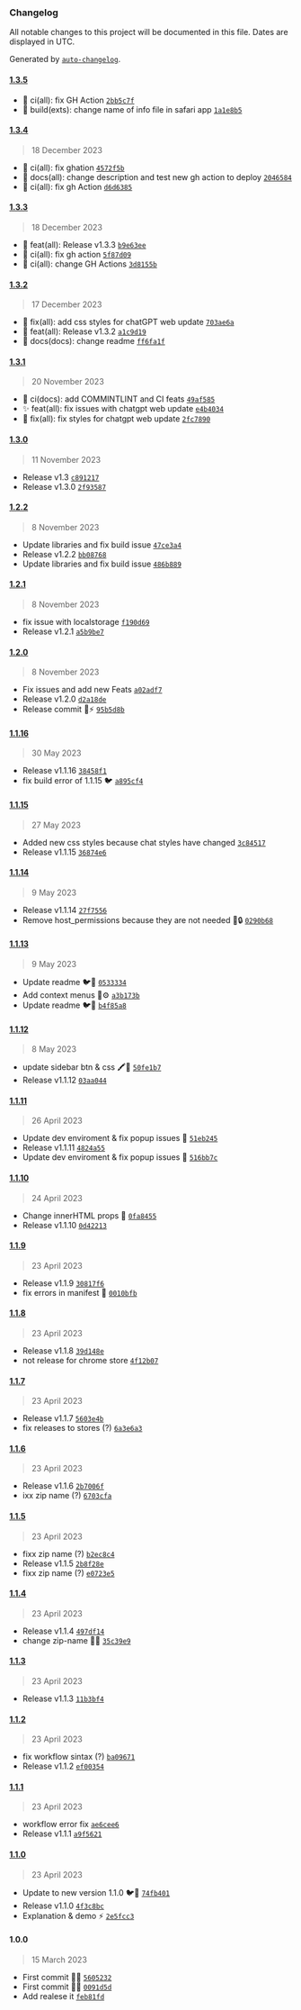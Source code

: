 ### Changelog

All notable changes to this project will be documented in this file. Dates are displayed in UTC.

Generated by [`auto-changelog`](https://github.com/CookPete/auto-changelog).

#### [1.3.5](https://github.com/pigeonposse/stylegpt/compare/1.3.4...1.3.5)

- :green_heart: ci(all): fix GH Action [`2bb5c7f`](https://github.com/pigeonposse/stylegpt/commit/2bb5c7f1c38d7ed651f59a8cccb35bcc601e24b2)
- :construction_worker: build(exts): change name of info file in safari app [`1a1e8b5`](https://github.com/pigeonposse/stylegpt/commit/1a1e8b55edfc3d8f44b651b7f27a5819f52f67a6)

#### [1.3.4](https://github.com/pigeonposse/stylegpt/compare/1.3.3...1.3.4)

> 18 December 2023

- :green_heart: ci(all): fix ghation [`4572f5b`](https://github.com/pigeonposse/stylegpt/commit/4572f5ba20f7cf0f876acf49719d7c046e474164)
- :memo: docs(all): change description and test new gh action to deploy [`2046584`](https://github.com/pigeonposse/stylegpt/commit/2046584d420c27b9587239b60d1cf89bb1bd1d04)
- :green_heart: ci(all): fix gh Action [`d6d6385`](https://github.com/pigeonposse/stylegpt/commit/d6d638539b1586ce030fd87d2d591da3a766a396)

#### [1.3.3](https://github.com/pigeonposse/stylegpt/compare/1.3.2...1.3.3)

> 18 December 2023

- :bookmark: feat(all): Release v1.3.3 [`b9e63ee`](https://github.com/pigeonposse/stylegpt/commit/b9e63eec55a4532550a61bdfe3a3dc855bc19737)
- :green_heart: ci(all): fix gh action [`5f87d09`](https://github.com/pigeonposse/stylegpt/commit/5f87d0962766a78a1dfe894169eec9c7cbb4a48c)
- :green_heart: ci(all): change GH Actions [`3d8155b`](https://github.com/pigeonposse/stylegpt/commit/3d8155b9b2d0d2366af5d332be6874d3b1a23e7d)

#### [1.3.2](https://github.com/pigeonposse/stylegpt/compare/1.3.1...1.3.2)

> 17 December 2023

- :bug: fix(all): add css styles for chatGPT web update [`703ae6a`](https://github.com/pigeonposse/stylegpt/commit/703ae6ac591dedceb035087a9e4b7d0929a4fac3)
- :bookmark: feat(all): Release v1.3.2 [`a1c9d19`](https://github.com/pigeonposse/stylegpt/commit/a1c9d196b157d4e0b47594900bf7d68ff9ba390d)
- :memo: docs(docs): change readme [`ff6fa1f`](https://github.com/pigeonposse/stylegpt/commit/ff6fa1fb666bfa5c5b6cbe8ae6b838d629928bd6)

#### [1.3.1](https://github.com/pigeonposse/stylegpt/compare/1.3.0...1.3.1)

> 20 November 2023

- :green_heart: ci(docs): add COMMINTLINT and CI feats [`49af585`](https://github.com/pigeonposse/stylegpt/commit/49af5857f4ef8a0ec7201a6ab051714a956848ea)
- :sparkles: feat(all): fix issues with chatgpt web update [`e4b4034`](https://github.com/pigeonposse/stylegpt/commit/e4b4034179b9590df6ceb69f6233fee8359473fc)
- :bug: fix(all): fix styles for chatgpt web update [`2fc7890`](https://github.com/pigeonposse/stylegpt/commit/2fc78909fd7c9b0e422a10a566dd806f4900c558)

#### [1.3.0](https://github.com/pigeonposse/stylegpt/compare/1.2.2...1.3.0)

> 11 November 2023

- Release v1.3 [`c891217`](https://github.com/pigeonposse/stylegpt/commit/c891217db78ac5406b6379f73d5d082b29647a38)
- Release v1.3.0 [`2f93587`](https://github.com/pigeonposse/stylegpt/commit/2f93587c760b0451cce5fa4a3eb195c99b5771cd)

#### [1.2.2](https://github.com/pigeonposse/stylegpt/compare/1.2.1...1.2.2)

> 8 November 2023

- Update libraries and fix build issue [`47ce3a4`](https://github.com/pigeonposse/stylegpt/commit/47ce3a43f794ee9d82fa1c7d6e329ddcdfcbc6cb)
- Release v1.2.2 [`bb08768`](https://github.com/pigeonposse/stylegpt/commit/bb08768e36d4243bc5aceea4b2da787fb74c334d)
- Update libraries and fix build issue [`486b889`](https://github.com/pigeonposse/stylegpt/commit/486b889bd1f3e2e2bb93b3af85feedf18435b4c6)

#### [1.2.1](https://github.com/pigeonposse/stylegpt/compare/1.2.0...1.2.1)

> 8 November 2023

- fix issue with localstorage [`f190d69`](https://github.com/pigeonposse/stylegpt/commit/f190d69392355fd92ee7fc9c289eb2b2a1e2c0a9)
- Release v1.2.1 [`a5b9be7`](https://github.com/pigeonposse/stylegpt/commit/a5b9be7b5600f892efe2fbc0da540d0e734caf10)

#### [1.2.0](https://github.com/pigeonposse/stylegpt/compare/1.1.16...1.2.0)

> 8 November 2023

- Fix issues and add new Feats [`a02adf7`](https://github.com/pigeonposse/stylegpt/commit/a02adf71367d9b3c003979820ecfa0cd82892d4f)
- Release v1.2.0 [`d2a18de`](https://github.com/pigeonposse/stylegpt/commit/d2a18decaf71039a4257492ce683b230fb5b3412)
- Release commit 🌈⚡️ [`95b5d8b`](https://github.com/pigeonposse/stylegpt/commit/95b5d8b722736b332bf75ffebfca5ddfead56cc5)

#### [1.1.16](https://github.com/pigeonposse/stylegpt/compare/1.1.15...1.1.16)

> 30 May 2023

- Release v1.1.16 [`38458f1`](https://github.com/pigeonposse/stylegpt/commit/38458f1b670709f3f70bf1d55500bdeb642ae14d)
- fix build error of 1.1.15 🐦 [`a895cf4`](https://github.com/pigeonposse/stylegpt/commit/a895cf447da4a7b3960df1884d6d098b075faf30)

#### [1.1.15](https://github.com/pigeonposse/stylegpt/compare/1.1.14...1.1.15)

> 27 May 2023

- Added new css styles because chat styles have changed [`3c84517`](https://github.com/pigeonposse/stylegpt/commit/3c84517f22c11ab65516dceaee747520df1bd1f3)
- Release v1.1.15 [`36874e6`](https://github.com/pigeonposse/stylegpt/commit/36874e67e7ffafdf23ed1a2d4ed0ffe7e704d1a6)

#### [1.1.14](https://github.com/pigeonposse/stylegpt/compare/1.1.13...1.1.14)

> 9 May 2023

- Release v1.1.14 [`27f7556`](https://github.com/pigeonposse/stylegpt/commit/27f7556e51c0608807d76f113519d3a71a683b20)
- Remove host_permissions because they are not needed 🚀🔒 [`0290b68`](https://github.com/pigeonposse/stylegpt/commit/0290b687992c683a0ccb823cb557e449a0d9d0c3)

#### [1.1.13](https://github.com/pigeonposse/stylegpt/compare/1.1.12...1.1.13)

> 9 May 2023

- Update readme 🐦📃 [`0533334`](https://github.com/pigeonposse/stylegpt/commit/05333342a41692550aeee1a86546f6e4262b5755)
- Add context menus 🧩⚙️ [`a3b173b`](https://github.com/pigeonposse/stylegpt/commit/a3b173b45c61a7ad8e0b50fb4d919d3982c22c24)
- Update readme 🐦📃 [`b4f85a8`](https://github.com/pigeonposse/stylegpt/commit/b4f85a8ef04119481ee38a36591a6d771b4f6269)

#### [1.1.12](https://github.com/pigeonposse/stylegpt/compare/1.1.11...1.1.12)

> 8 May 2023

- update sidebar btn & css 🖍🌈 [`50fe1b7`](https://github.com/pigeonposse/stylegpt/commit/50fe1b75e5482855e95b5689a305f57ee00dc214)
- Release v1.1.12 [`03aa044`](https://github.com/pigeonposse/stylegpt/commit/03aa0448e43f542688df2df0f130112e5fb30480)

#### [1.1.11](https://github.com/pigeonposse/stylegpt/compare/1.1.10...1.1.11)

> 26 April 2023

- Update dev enviroment & fix popup issues 🌈 [`51eb245`](https://github.com/pigeonposse/stylegpt/commit/51eb2455452970e9d39be0699af249bcf66c0b8d)
- Release v1.1.11 [`4824a55`](https://github.com/pigeonposse/stylegpt/commit/4824a554fa8612f5fa77ac34fa64e5b2457d09c2)
- Update dev enviroment & fix popup issues 🌈 [`516bb7c`](https://github.com/pigeonposse/stylegpt/commit/516bb7c26db25d02d5a7a8a3da2c91cd0ade3375)

#### [1.1.10](https://github.com/pigeonposse/stylegpt/compare/1.1.9...1.1.10)

> 24 April 2023

- Change innerHTML props 🚀 [`0fa8455`](https://github.com/pigeonposse/stylegpt/commit/0fa84550d18f1ff391c6a99586846cbf841b6c10)
- Release v1.1.10 [`0d42213`](https://github.com/pigeonposse/stylegpt/commit/0d42213417fe3e77bd4c439a758eed1ea4dcad7c)

#### [1.1.9](https://github.com/pigeonposse/stylegpt/compare/1.1.8...1.1.9)

> 23 April 2023

- Release v1.1.9 [`30817f6`](https://github.com/pigeonposse/stylegpt/commit/30817f615fb1cd50be7b9c4e882e3e243022855d)
- fix errors in manifest 🚀 [`0010bfb`](https://github.com/pigeonposse/stylegpt/commit/0010bfbbc58ce9ecf1197d6b3fc5533a67cd82f9)

#### [1.1.8](https://github.com/pigeonposse/stylegpt/compare/1.1.7...1.1.8)

> 23 April 2023

- Release v1.1.8 [`39d148e`](https://github.com/pigeonposse/stylegpt/commit/39d148efe0bb6de065b2f2683a33caed50262d21)
- not release for chrome store [`4f12b07`](https://github.com/pigeonposse/stylegpt/commit/4f12b07ff863346825859aa7b25ae55703cf2c3c)

#### [1.1.7](https://github.com/pigeonposse/stylegpt/compare/1.1.6...1.1.7)

> 23 April 2023

- Release v1.1.7 [`5603e4b`](https://github.com/pigeonposse/stylegpt/commit/5603e4b85fe38b201254062968f2a87f48bb019a)
- fix releases to stores (?) [`6a3e6a3`](https://github.com/pigeonposse/stylegpt/commit/6a3e6a325f858d15efd349ba0ca4d0a150c250f5)

#### [1.1.6](https://github.com/pigeonposse/stylegpt/compare/1.1.5...1.1.6)

> 23 April 2023

- Release v1.1.6 [`2b7006f`](https://github.com/pigeonposse/stylegpt/commit/2b7006f4704039fb38f221c6709142fbd340ae41)
- ixx zip name (?) [`6703cfa`](https://github.com/pigeonposse/stylegpt/commit/6703cfa18dc856141da0b005da22f02ce67040a9)

#### [1.1.5](https://github.com/pigeonposse/stylegpt/compare/1.1.4...1.1.5)

> 23 April 2023

- fixx zip name (?) [`b2ec8c4`](https://github.com/pigeonposse/stylegpt/commit/b2ec8c4b594abc4ee7781e27465b0c34e5169233)
- Release v1.1.5 [`2b8f28e`](https://github.com/pigeonposse/stylegpt/commit/2b8f28ebd832cbeab1aeb3effd01fb344dc999e7)
- fixx zip name (?) [`e0723e5`](https://github.com/pigeonposse/stylegpt/commit/e0723e5ea0d00f66b33f904aa858550fc5ad1d9b)

#### [1.1.4](https://github.com/pigeonposse/stylegpt/compare/1.1.3...1.1.4)

> 23 April 2023

- Release v1.1.4 [`497df14`](https://github.com/pigeonposse/stylegpt/commit/497df142992bd726072a70b0ee9f8a2d8a1949c8)
- change zip-name 📝🚀 [`35c39e9`](https://github.com/pigeonposse/stylegpt/commit/35c39e98af84460e923b4c2f8b0e5346088b5c8d)

#### [1.1.3](https://github.com/pigeonposse/stylegpt/compare/1.1.2...1.1.3)

> 23 April 2023

- Release v1.1.3 [`11b3bf4`](https://github.com/pigeonposse/stylegpt/commit/11b3bf437f86d9abc8fdc2672478f867de9ac52b)

#### [1.1.2](https://github.com/pigeonposse/stylegpt/compare/1.1.1...1.1.2)

> 23 April 2023

- fix workflow sintax (?) [`ba09671`](https://github.com/pigeonposse/stylegpt/commit/ba09671b78de2a98d4f29be8e100ddffa1d09c0e)
- Release v1.1.2 [`ef00354`](https://github.com/pigeonposse/stylegpt/commit/ef00354ac7e25b62260c63c3f064ff6c2f9153dc)

#### [1.1.1](https://github.com/pigeonposse/stylegpt/compare/1.1.0...1.1.1)

> 23 April 2023

- workflow error fix [`ae6cee6`](https://github.com/pigeonposse/stylegpt/commit/ae6cee60fbaf18bc9419c14f2d1e959551be9749)
- Release v1.1.1 [`a9f5621`](https://github.com/pigeonposse/stylegpt/commit/a9f5621e4703aa43f889a90fd8204bd7c9c4510b)

#### [1.1.0](https://github.com/pigeonposse/stylegpt/compare/1.0.0...1.1.0)

> 23 April 2023

- Update to new version 1.1.0 🐦🤖 [`74fb401`](https://github.com/pigeonposse/stylegpt/commit/74fb401f660f77009f7868a16660e76e08fceab4)
- Release v1.1.0 [`4f3c8bc`](https://github.com/pigeonposse/stylegpt/commit/4f3c8bc4b79ff47084666f23d1ccc3913919bdfb)
- Explanation & demo ⚡️ [`2e5fcc3`](https://github.com/pigeonposse/stylegpt/commit/2e5fcc372c8360986d70683faf3d9a7eced30b12)

#### 1.0.0

> 15 March 2023

- First commit 🌈🧩 [`5605232`](https://github.com/pigeonposse/stylegpt/commit/560523226d314cc50eb3c4a3efeb326dd08954fd)
- First commit 🤖🧩 [`0091d5d`](https://github.com/pigeonposse/stylegpt/commit/0091d5dcbeb6e03397671800c557069d2a0da3ab)
- Add realese it [`feb81fd`](https://github.com/pigeonposse/stylegpt/commit/feb81fd11ec47290f730bb137186d92944b58826)
